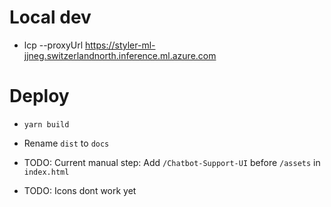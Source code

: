 # Local dev
- lcp --proxyUrl https://styler-ml-jjneg.switzerlandnorth.inference.ml.azure.com

# Deploy
- `yarn build`
- Rename `dist` to `docs`

- TODO: Current manual step: Add `/Chatbot-Support-UI` before `/assets` in `index.html`
- TODO: Icons dont work yet